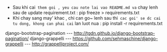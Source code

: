 - Sau khi cai` them goi , yeu cau note lai vao README.md va` chay lenh sau de
update requirement.txt
	: pip freeze > requirements.txt
- Khi chay sang may' khac , chi can go~ lenh sau thi` cac goi' se dc cai tu dong,
 khong can phai cai` lan luot nua
	: pip install -r requirements.txt

django-bootstrap-pagination
--- http://tgdn.github.io/django-bootstrap-pagination/
django-grappelli
--- https://github.com/sehmaschine/django-grappelli
--- http://grappelliproject.com/
